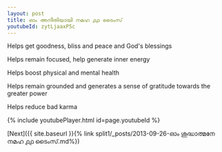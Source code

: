```yaml
---
layout: post
title: ഓം അനീതിയായി നമഹ ൧൧ ടൈംസ്
youtubeId: zytLjaaxP5c
---
```

 
 
Helps get goodness, bliss and peace and God's blessings
 
Helps remain focused, help generate inner energy 
 
Helps boost physical and mental health 
 
Helps remain grounded and generates a sense of gratitude towards the greater power 
 
Helps reduce bad karma
 
 
 
 


{% include youtubePlayer.html id=page.youtubeId %}
 
[Next]({{ site.baseurl }}{% link  split1/_posts/2013-09-26-ഓം ശുദ്ധാത്മനേ നമഹ ൧൧ ടൈംസ്.md%})
 
